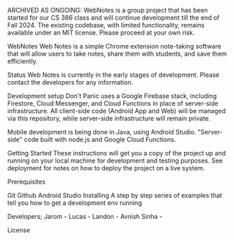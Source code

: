 ARCHIVED AS ONGOING:
WebNotes is a group project that has been started for our CS 386 class and will continue development till the end of Fall 2024. The existing codebase, with limited functionality, remains available under an MIT license. Please proceed at your own risk.

WebNotes
Web Notes is a simple Chrome extension note-taking software that will allow users to take notes, share them with students, and save them efficiently. 

Status
Web Notes is currently in the early stages of development. Please contact the developers for any information.

Development setup
Don't Panic uses a Google Firebase stack, including Firestore, Cloud Messenger, and Cloud Functions in place of server-side infrastructure. All client-side code (Android App and Web) will be managed via this repository, while server-side infrastructure will remain private.

Mobile development is being done in Java, using Android Studio. "Server-side" code built with node.js and Google Cloud Functions.

Getting Started
These instructions will get you a copy of the project up and running on your local machine for development and testing purposes. See deployment for notes on how to deploy the project on a live system.

Prerequisites

Git
Github
Android Studio
Installing
A step by step series of examples that tell you how to get a development env running

Developers;
Jarom - 
Lucas - 
Landon - 
Avnish Sinha -

License
